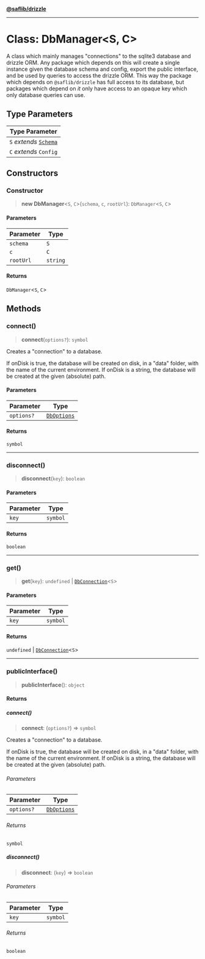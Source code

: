 [**@saflib/drizzle**](../index.md)

***

# Class: DbManager\<S, C\>

A class which mainly manages "connections" to the sqlite3 database and drizzle
ORM. Any package which depends on this will create a single instance given the
database schema and config, export the public interface, and be used by queries
to access the drizzle ORM. This way the package which depends on
`@saflib/drizzle` has full access to its database, but packages
which depend on *it* only have access to an opaque key which only database
queries can use.

## Type Parameters

| Type Parameter |
| ------ |
| `S` *extends* [`Schema`](../type-aliases/Schema.md) |
| `C` *extends* `Config` |

## Constructors

### Constructor

> **new DbManager**\<`S`, `C`\>(`schema`, `c`, `rootUrl`): `DbManager`\<`S`, `C`\>

#### Parameters

| Parameter | Type |
| ------ | ------ |
| `schema` | `S` |
| `c` | `C` |
| `rootUrl` | `string` |

#### Returns

`DbManager`\<`S`, `C`\>

## Methods

### connect()

> **connect**(`options?`): `symbol`

Creates a "connection" to a database.

If onDisk is true, the database will be created on disk, in a "data" folder, with the name of the current environment.
If onDisk is a string, the database will be created at the given (absolute) path.

#### Parameters

| Parameter | Type |
| ------ | ------ |
| `options?` | [`DbOptions`](../interfaces/DbOptions.md) |

#### Returns

`symbol`

***

### disconnect()

> **disconnect**(`key`): `boolean`

#### Parameters

| Parameter | Type |
| ------ | ------ |
| `key` | `symbol` |

#### Returns

`boolean`

***

### get()

> **get**(`key`): `undefined` \| [`DbConnection`](../type-aliases/DbConnection.md)\<`S`\>

#### Parameters

| Parameter | Type |
| ------ | ------ |
| `key` | `symbol` |

#### Returns

`undefined` \| [`DbConnection`](../type-aliases/DbConnection.md)\<`S`\>

***

### publicInterface()

> **publicInterface**(): `object`

#### Returns

##### connect()

> **connect**: (`options?`) => `symbol`

Creates a "connection" to a database.

If onDisk is true, the database will be created on disk, in a "data" folder, with the name of the current environment.
If onDisk is a string, the database will be created at the given (absolute) path.

###### Parameters

| Parameter | Type |
| ------ | ------ |
| `options?` | [`DbOptions`](../interfaces/DbOptions.md) |

###### Returns

`symbol`

##### disconnect()

> **disconnect**: (`key`) => `boolean`

###### Parameters

| Parameter | Type |
| ------ | ------ |
| `key` | `symbol` |

###### Returns

`boolean`
